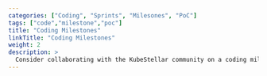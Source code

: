 ```yaml
---
categories: ["Coding", "Sprints", "Milesones", "PoC"]
tags: ["code","milestone","poc"] 
title: "Coding Milestones"
linkTitle: "Coding Milestones"
weight: 2
description: >
  Consider collaborating with the KubeStellar community on a coding milestone.
---
```


<!-- {{% pageinfo %}}
This page contains links to the KubeStellar coding milestones.
{{% /pageinfo %}} -->

